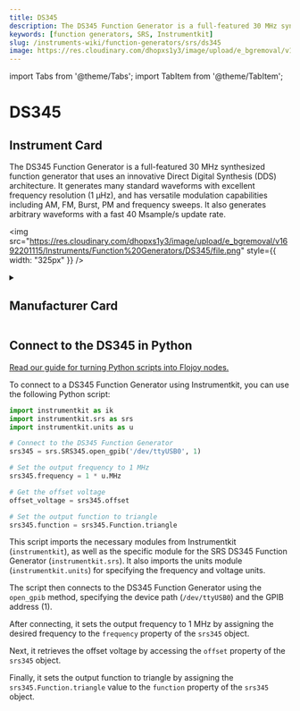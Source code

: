```yaml
---
title: DS345
description: The DS345 Function Generator is a full-featured 30 MHz synthesized function generator that uses an innovative Direct Digital Synthesis (DDS) architecture. It generates many standard waveforms with excellent frequency resolution (1 µHz), and has versatile modulation capabilities including AM, FM, Burst, PM and frequency sweeps. It also generates arbitrary waveforms with a fast 40 Msample/s update rate.
keywords: [function generators, SRS, Instrumentkit]
slug: /instruments-wiki/function-generators/srs/ds345
image: https://res.cloudinary.com/dhopxs1y3/image/upload/e_bgremoval/v1692201115/Instruments/Function%20Generators/DS345/file.png
---
```


import Tabs from '@theme/Tabs';
import TabItem from '@theme/TabItem';

# DS345

## Instrument Card

<div className="flex">

<div>

The DS345 Function Generator is a full-featured 30 MHz synthesized function generator that uses an innovative Direct Digital Synthesis (DDS) architecture. It generates many standard waveforms with excellent frequency resolution (1 µHz), and has versatile modulation capabilities including AM, FM, Burst, PM and frequency sweeps. It also generates arbitrary waveforms with a fast 40 Msample/s update rate.

</div>

<img src="https://res.cloudinary.com/dhopxs1y3/image/upload/e_bgremoval/v1692201115/Instruments/Function%20Generators/DS345/file.png" style={{ width: "325px" }} />

</div>

<details>
<summary><h2>Manufacturer Card</h2></summary>

<img src="https://res.cloudinary.com/dhopxs1y3/image/upload/e_bgremoval/v1692126012/Instruments/Vendor%20Logos/Stanford_Research.png" style={{ width: "100%", height: "150px",objectFit: "cover" }} />

Stanford Research Systems is a maker of general test and measurement instruments. The company was founded in 1980, is privately held, and is not affiliated with Stanford University. Stanford Research Systems manufactures all of their products at their Sunnyvale, California facility. <a href="https://www.thinksrs.com/index.html">Website</a>.

<ul>
  <li>Headquarters: Sunnyvale, California</li>
  <li>Yearly Revenue (millions, USD): 24.9</li>
</ul>
</details>

## Connect to the DS345 in Python

[Read our guide for turning Python scripts into Flojoy nodes.](https://docs.flojoy.ai/custom-nodes/creating-custom-node/)


<Tabs>
<TabItem value="Instrumentkit" label="Instrumentkit">

To connect to a DS345 Function Generator using Instrumentkit, you can use the following Python script:

```python
import instrumentkit as ik
import instrumentkit.srs as srs
import instrumentkit.units as u

# Connect to the DS345 Function Generator
srs345 = srs.SRS345.open_gpib('/dev/ttyUSB0', 1)

# Set the output frequency to 1 MHz
srs345.frequency = 1 * u.MHz

# Get the offset voltage
offset_voltage = srs345.offset

# Set the output function to triangle
srs345.function = srs345.Function.triangle
```

This script imports the necessary modules from Instrumentkit (`instrumentkit`), as well as the specific module for the SRS DS345 Function Generator (`instrumentkit.srs`). It also imports the units module (`instrumentkit.units`) for specifying the frequency and voltage units.

The script then connects to the DS345 Function Generator using the `open_gpib` method, specifying the device path (`/dev/ttyUSB0`) and the GPIB address (1).

After connecting, it sets the output frequency to 1 MHz by assigning the desired frequency to the `frequency` property of the `srs345` object.

Next, it retrieves the offset voltage by accessing the `offset` property of the `srs345` object.

Finally, it sets the output function to triangle by assigning the `srs345.Function.triangle` value to the `function` property of the `srs345` object.

</TabItem>
</Tabs>